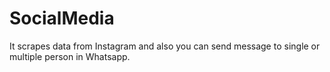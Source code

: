 # SocialMedia
It scrapes data from Instagram and also you can send message to single or multiple person in Whatsapp.
